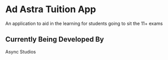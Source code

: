 # Ad Astra Tuition App

An application to aid in the learning for students going to sit the 11+ exams

## Currently Being Developed By

Async Studios 
